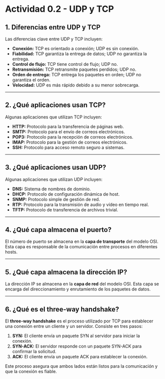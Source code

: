 # Actividad 0.2 - UDP y TCP

## 1. Diferencias entre UDP y TCP

Las diferencias clave entre UDP y TCP incluyen:

- **Conexión:** TCP es orientado a conexión; UDP es sin conexión.  
- **Fiabilidad:** TCP garantiza la entrega de datos; UDP no garantiza la entrega.  
- **Control de flujo:** TCP tiene control de flujo; UDP no.  
- **Retransmisión:** TCP retransmite paquetes perdidos; UDP no.  
- **Orden de entrega:** TCP entrega los paquetes en orden; UDP no garantiza el orden.  
- **Velocidad:** UDP es más rápido debido a su menor sobrecarga.  

---

## 2. ¿Qué aplicaciones usan TCP?

Algunas aplicaciones que utilizan TCP incluyen:

- **HTTP:** Protocolo para la transferencia de páginas web.  
- **SMTP:** Protocolo para el envío de correos electrónicos.  
- **POP3:** Protocolo para la recepción de correos electrónicos.  
- **IMAP:** Protocolo para la gestión de correos electrónicos.  
- **SSH:** Protocolo para acceso remoto seguro a sistemas.  

---

## 3. ¿Qué aplicaciones usan UDP?

Algunas aplicaciones que utilizan UDP incluyen:

- **DNS:** Sistema de nombres de dominio.  
- **DHCP:** Protocolo de configuración dinámica de host.  
- **SNMP:** Protocolo simple de gestión de red.  
- **RTP:** Protocolo para la transmisión de audio y vídeo en tiempo real.  
- **TFTP:** Protocolo de transferencia de archivos trivial.  

---

## 4. ¿Qué capa almacena el puerto?

El número de puerto se almacena en la **capa de transporte** del modelo OSI. Esta capa es responsable de la comunicación entre procesos en diferentes hosts.  

---

## 5. ¿Qué capa almacena la dirección IP?

La dirección IP se almacena en la **capa de red** del modelo OSI. Esta capa se encarga del direccionamiento y enrutamiento de los paquetes de datos.  

---

## 6. ¿Qué es el three-way handshake?

El **three-way handshake** es el proceso utilizado por TCP para establecer una conexión entre un cliente y un servidor. Consiste en tres pasos:

1. **SYN:** El cliente envía un paquete SYN al servidor para iniciar la conexión.  
2. **SYN-ACK:** El servidor responde con un paquete SYN-ACK para confirmar la solicitud.  
3. **ACK:** El cliente envía un paquete ACK para establecer la conexión.  

Este proceso asegura que ambos lados están listos para la comunicación y que la conexión es fiable.


